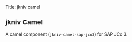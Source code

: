 Title: jkniv camel

jkniv Camel
--------------------

A camel component (`jkniv-camel-sap-jco3`) for SAP JCo 3.

